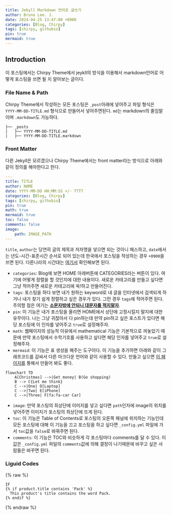 ```yaml
---
title: Jekyll Markdown 언어로 글쓰기
author: Bruno Lee. J.
date: 2024-04-25 13:47:00 +0900
categories: [Blog, Chirpy]
tags: [chirpy, githubio]
pin: true
mermaid: true
---
```


## Introduction
이 포스팅에서는 Chirpy Theme에서 jeykll의 방식을 이용해서 markdown언어로 어떻게 포스팅을 쓰면 될 지 알아보는 글이다.

### File Name & Path
Chirpy Theme에서 작성하는 모든 포스팅은 `_post`아래에 넣어주고 파일 형식은 `YYYY-MM-DD-TITLE.md` 형식으로 만들어서 넣어주면된다. `md`는 markdown의 줄임말이며 `.markdown`도 가능하다.
```plaintext
├── _posts
|   ├── YYYY-MM-DD-TITLE.md
|   ├── YYYY-MM-DD-TITLE.markdown
```

### Front Matter
다른 Jekyll은 모르겠으나 Chirpy Theme에서는 front matter라는 방식으로 아래와 같이 정의를 해아한다고 한다.

```yaml
---
title: TITLE
author: NAME
date: YYYY-MM-DD HH:MM:SS +/- TTTT
categories: [Blog, Chirpy]
tags: [chirpy, githubio]
pin: true
math: true
mermaid: true
toc: false
comments: false
image: 
    path: IMAGE_PATH
---
```

`title`, `author`는 당연히 글의 제목과 저자명을 넣으면 되는 것이니 패스하고, `date`에서는 년도-시간-표준시간 순서로 되어 있는데 한국에서 포스팅을 작성하는 경우 `+0900`을 쓰면 된다. 다른나라의 시간대는 [여기서](https://namu.wiki/w/%EC%8B%9C%EA%B0%84%EB%8C%80/%EA%B0%81%EA%B5%AD%EC%9D%98%20%EC%8B%9C%EA%B0%84%EB%8C%80) 확인해보면 된다.

- `categories`: Blog에 보면 HOME 아래버튼에 CATEGORIES라는 버튼이 있다. 여기에 어떻게 정렬을 할 것인지에 대한 내용이다. 새로운 카테고리를 만들고 싶다면 그냥 적어주면 새로운 카테고리에 쏙!하고 만들어진다.
- `tags`: 포스팅을 하다 보면 내가 원하는 keyword로 내 글을 인터넷에서 검색되게 하거나 내가 찾기 쉽게 정렬하고 싶은 경우가 있다. 그런 경우 `tags`에 적어주면 된다. 주의할 점은 여기는 **<u>소문자밖에 안되니 대문자를 적지말자</u>**.
- `pin`: 이 기능은 내가 포스팅을 올리면 HOME에서 상단에 고정시킬지 말지에 대한 유무이다. 나는 그냥 귀찮아서 다 pin하는데 만약 pin하고 싶은 포스트가 있다면 해당 포스팅에 이 인자를 넣어주고 `true`로 설정해주자.
- `math`: 웹페이지의 성능적 이유에서 mathematical 기능은 기본적으로 꺼놓았기 때문에 만약 포스팅에서 수학기호를 사용하고 싶다면 해당 인자를 넣어주고 `true`로 설정해주자.
- `mermaid`: 이 기능은 표 생성을 해주는 도구이다. 이 기능을 추가하면 아래와 같이 그래프코드를 감싸서 다른 마크다운 언어와 같이 사용할 수 있다. 만들고 싶으면 [이 페이지를](https://mermaid.live/edit#pako:eNpVkM1qw0AMhF9F6NRC_AI-FBq7zSWlhebmzUF45eyS7A_ymhBsv3vXNoVWJzHzjRAzYhs0Y4ndLdxbQ5LgVCsPeV6byojtk6P-DEXxMh04gQueHxPsnw4BehNitP7yvPH7BYJqPC4YQzLWX-fNqtb8p-cJ6uZIMYV4_uuc7mGCt8Z-mXz-v2OEc-q96ajsqGhJoCJZEdyhY3FkdX5_XBSFybBjhWVeNclVofJz5mhI4fvhWyyTDLzDIWpKXFu6CLlfkbVNQT62OtZW5h_iO1v9) 통해서 만들어 봐도 좋다.
```mermaid
flowchart TD
    A[Christmas] -->|Get money| B(Go shopping)
    B --> C{Let me think}
    C -->|One| D[Laptop]
    C -->|Two| E[iPhone]
    C -->|Three| F[fa:fa-car Car]
```

- `image`: 만약 포스팅의 최상단에 이미지를 넣고 싶다면 `path`인자에 image의 위치를 넣어주면 이미지가 포스팅의 최상단에 뜨게 된다.
- `toc`: 이 기능은 Table of Contents로 포스팅의 오른쪽 패널에 위치하는 기능인데 모든 포스팅에 대해 이 기능을 끄고 포스팅을 하고 싶다면 `_config.yml` 파일에 가서 `toc`값을 `false`로 바꿔주면 된다.
- `comments`: 이 기능은 TOC와 비슷하게 각 포스팅마다 comments를 달 수 있다. 이 값은 `_config.yml` 파일의 `comments`값에 의해 결정이 나기때문에 바꾸고 싶은 사람들은 바꾸면 된다.


### Liguid Codes
{% raw %}
```liquid
IF 
{% if product.title contains 'Pack' %}
  This product's title contains the word Pack.
{% endif %}
```
{% endraw %}